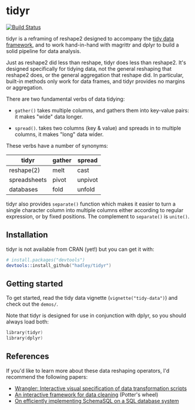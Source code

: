 # tidyr

[![Build Status](https://travis-ci.org/hadley/tidyr.png?branch=master)](https://travis-ci.org/hadley/tidyr)

tidyr is a reframing of reshape2 designed to accompany the [tidy data framework](http://vita.had.co.nz/papers/tidy-data.html), and to work hand-in-hand with magrittr and dplyr to build a solid pipeline for data analysis. 

Just as reshape2 did less than reshape, tidyr does less than reshape2. It's designed specifically for tidying data, not the general reshaping that reshape2 does, or the general aggregation that reshape did. In particular, built-in methods only work for data frames, and tidyr provides no margins or aggregation. 

There are two fundamental verbs of data tidying: 

* `gather()` takes multiple columns, and gathers them into key-value pairs: it 
  makes "wide" data longer.

* `spread()`. takes two columns (key & value) and spreads in to multiple 
  columns, it makes "long" data wider. 

These verbs have a number of synonyms:

| tidyr        | gather | spread  |
|--------------|--------|---------|
| reshape(2)   | melt   | cast    |
| spreadsheets | pivot  | unpivot | 
| databases    | fold   | unfold  |

tidyr also provides `separate()` function which makes it easier to turn a single character column into multiple columns either according to regular expression, or by fixed positions. The complement to `separate()` is `unite()`.

## Installation

tidyr is not available from CRAN (yet!) but you can get it with:

```s
# install.packages("devtools")
devtools::install_github("hadley/tidyr")
```

## Getting started

To get started, read the tidy data vignette (`vignette("tidy-data")`) and check out the `demos/`. 

Note that tidyr is designed for use in conjunction with dplyr, so you should always load both:

```s
library(tidyr)
library(dplyr)
```
## References

If you'd like to learn more about these data reshaping operators, I'd recommend the following papers:

* [Wrangler: Interactive visual specification of data transformation scripts](http://vis.stanford.edu/papers/wrangler)
* [An interactive framework for data cleaning](http://www.eecs.berkeley.edu/Pubs/TechRpts/2000/CSD-00-1110.pdf) (Potter's wheel)
* [On efficiently implementing SchemaSQL on a SQL database system](http://www.vldb.org/conf/1999/P45.pdf)

